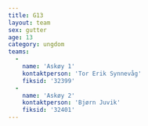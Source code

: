 ```yaml
---
title: G13
layout: team
sex: gutter
age: 13
category: ungdom
teams:
  -
    name: 'Askøy 1'
    kontaktperson: 'Tor Erik Synnevåg'
    fiksid: '32399'
  -
    name: 'Askøy 2'
    kontaktperson: 'Bjørn Juvik'
    fiksid: '32401'
---
```

